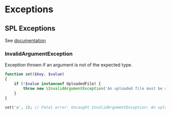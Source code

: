# Exceptions

## SPL Exceptions

See [documentation](https://secure.php.net/manual/en/spl.exceptions.php)

### InvalidArgumentException

Exception thrown if an argument is not of the expected type. 

```php
function set($key, $value)
{
    if (!$value instanceof UploadedFile) {
        throw new \InvalidArgumentException('An uploaded file must be an instance of UploadedFile.');
    }
}

set('a', 1); // Fatal error: Uncaught InvalidArgumentException: An uploaded file must be an instance of UploadedFile.
```
